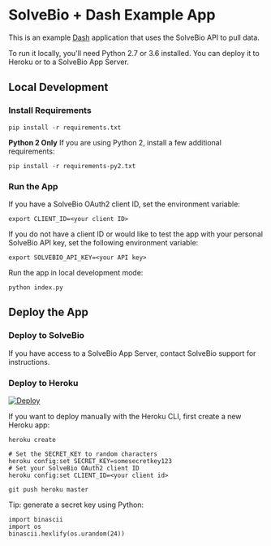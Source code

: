 SolveBio + Dash Example App
===========================

This is an example [Dash](https://plot.ly/products/dash/) application that uses the SolveBio API to pull data.

To run it locally, you'll need Python 2.7 or 3.6 installed. You can deploy it to Heroku or to a SolveBio App Server.


## Local Development


### Install Requirements

    pip install -r requirements.txt


**Python 2 Only** If you are using Python 2, install a few additional requirements:

    pip install -r requirements-py2.txt


### Run the App

If you have a SolveBio OAuth2 client ID, set the environment variable:

    export CLIENT_ID=<your client ID>


If you do not have a client ID or would like to test the app with your personal SolveBio API key, set the following environment variable:

    export SOLVEBIO_API_KEY=<your API key>


Run the app in local development mode:

    python index.py


## Deploy the App

### Deploy to SolveBio

If you have access to a SolveBio App Server, contact SolveBio support for instructions.


### Deploy to Heroku

[![Deploy](https://www.herokucdn.com/deploy/button.svg)](https://heroku.com/deploy)


If you want to deploy manually with the Heroku CLI, first create a new Heroku app:

    heroku create

    # Set the SECRET_KEY to random characters
    heroku config:set SECRET_KEY=somesecretkey123
    # Set your SolveBio OAuth2 client ID
    heroku config:set CLIENT_ID=<your client id>

    git push heroku master


Tip: generate a secret key using Python:

    import binascii
    import os
    binascii.hexlify(os.urandom(24))

